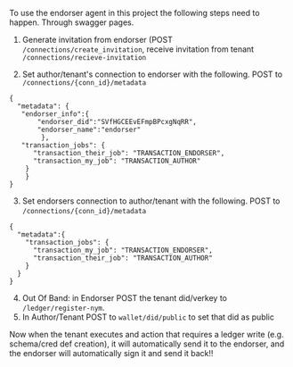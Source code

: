 To use the endorser agent in this project the following steps need to happen. Through swagger pages. 

1. Generate invitation from endorser (POST `/connections/create_invitation`, receive invitation from tenant `/connections/recieve-invitation`

1. Set author/tenant's connection to endorser with the following. POST to `/connections/{conn_id}/metadata`
```
{
  "metadata": {
   "endorser_info":{
	   "endorser_did":"SVfHGCEEvEFmpBPcxgNqRR",
	   "endorser_name":"endorser"	
		},
   "transaction_jobs": {
      "transaction_their_job": "TRANSACTION_ENDORSER",
      "transaction_my_job": "TRANSACTION_AUTHOR"
    }
	}
}

```

3. Set endorsers connection to author/tenant with the following. POST to `/connections/{conn_id}/metadata`
```
{
  "metadata":{
    "transaction_jobs": {
      "transaction_my_job": "TRANSACTION_ENDORSER",
      "transaction_their_job": "TRANSACTION_AUTHOR"
    }
  }
}
```

4. Out Of Band: in Endorser POST the tenant did/verkey to `/ledger/register-nym`.
1. In Author/Tenant POST to `wallet/did/public` to set that did as public

Now when the tenant executes and action that requires a ledger write (e.g. schema/cred def creation), it will automatically send it to the endorser, and the endorser will automatically sign it and send it back!!
